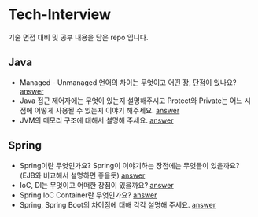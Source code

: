 # Tech-Interview
기술 면접 대비 및 공부 내용을 담은 repo 입니다.

## Java
+ Managed - Unmanaged 언어의 차이는 무엇이고 어떤 장, 단점이 있나요?   [answer](https://github.com/isoomni/Tech-Interview/blob/main/Managed%20-%20Unmanaged%20%EC%96%B8%EC%96%B4%EC%9D%98%20%EC%B0%A8%EC%9D%B4%EB%8A%94%20%EB%AC%B4%EC%97%87%EC%9D%B4%EA%B3%A0%20%EC%96%B4%EB%96%A4%20%EC%9E%A5%2C%20%EB%8B%A8%EC%A0%90%EC%9D%B4%20%EC%9E%88%EB%82%98%EC%9A%94%3F.md)
+ Java 접근 제어자에는 무엇이 있는지 설명해주시고 Protect와 Private는 어느 시점에 어떻게 사용될 수 있는지 이야기 해주세요. [answer]()
+ JVM의 메모리 구조에 대해서 설명해 주세요.  [answer](https://github.com/isoomni/Tech-Interview/blob/main/JVM%EC%9D%98%20%EB%A9%94%EB%AA%A8%EB%A6%AC%20%EA%B5%AC%EC%A1%B0%EC%97%90%20%EB%8C%80%ED%95%B4%EC%84%9C%20%EC%84%A4%EB%AA%85%ED%95%B4%20%EC%A3%BC%EC%84%B8%EC%9A%94.md)

## Spring
+ Spring이란 무엇인가요? Spring이 이야기하는 장점에는 무엇들이 있을까요? (EJB와 비교해서 설명하면 좋을듯)  [answer](https://github.com/isoomni/Tech-Interview/blob/main/Spring%EC%9D%B4%EB%9E%80%20%EB%AC%B4%EC%97%87%EC%9D%B8%EA%B0%80%EC%9A%94%3F.md)
+ IoC, DI는 무엇이고 어떠한 장점이 있을까요?  [answer]()
+ Spring IoC Container란 무엇인가요?   [answer]()
+ Spring, Spring Boot의 차이점에 대해 각각 설명해 주세요.   [answer]()
